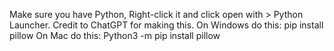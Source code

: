 Make sure you have Python, Right-click it and click open with > Python Launcher. Credit to ChatGPT for making this.
On Windows do this:
pip install pillow
On Mac do this:
Python3 -m pip install pillow
